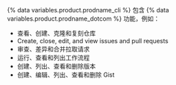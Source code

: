{% data variables.product.prodname_cli %} 包含 {% data variables.product.prodname_dotcom %} 功能，例如：

- 查看、创建、克隆和复刻仓库
- Create, close, edit, and view issues and pull requests
- 审查、差异和合并拉取请求
- 运行、查看和列出工作流程
- 创建、列出、查看和删除版本
- 创建、编辑、列出、查看和删除 Gist
